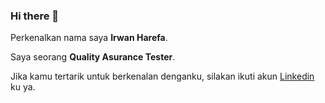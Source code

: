 ### Hi there 👋

Perkenalkan nama saya **Irwan Harefa**.<br>

Saya seorang **Quality Asurance Tester**.<br>



Jika kamu tertarik untuk berkenalan denganku, silakan ikuti akun [Linkedin](https://www.linkedin.com/in/irwan-harefa-aa3281241/) ku ya.
